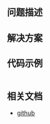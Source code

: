 #

## 问题描述

## 解决方案

## 代码示例

```javascript livedemo

```

## 相关文档

- [github](https://github.com/VisActor/VChart)
